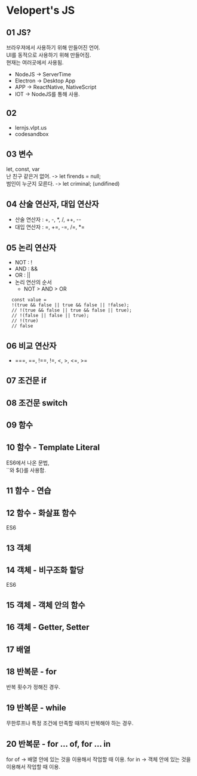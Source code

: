 # Velopert's JS
## 01 JS?
브라우져에서 사용하기 위해 만들어진 언어.  
UI를 동적으로 사용하기 위해 만들어짐.  
현재는 여러곳에서 사용됨.  
  - NodeJS -> ServerTime
  - Electron -> Desktop App
  - APP -> ReactNative, NativeScript
  - IOT -> NodeJS를 통해 사용.
  
## 02
  - lernjs.vlpt.us
  - codesandbox
  
## 03 변수
let, const, var  
난 친구 같은거 없어. -> let firends = null;  
범인이 누군지 모른다. -> let criminal; (undifined)  
  
## 04 산술 연산자, 대입 연산자
  - 산술 연산자 : +, -, *, /, ++, --
  - 대입 연산자 : =, +=, -=, /=, *=
  
## 05 논리 연산자
- NOT : !
- AND : &&
- OR  : ||
- 논리 연산의 순서
  - NOT > AND > OR
```
  const value =
  !(true && false || true && false || !false);
  // !(true && false || true && false || true);
  // !(false || false || true);
  // !(true)
  // false
```
  
## 06 비교 연산자
- ===, ==, !==, !=, <, >, <=, >=
  
## 07 조건문 if
  
## 08 조건문 switch 
  
## 09 함수
  
## 10 함수 - Template Literal
ES6에서 나온 문법,  
``와 ${}를 사용함.  

## 11 함수 - 연습
  
## 12 함수 - 화살표 함수
ES6

## 13 객체
  
## 14 객체 - 비구조화 할당
ES6

## 15 객체 - 객체 안의 함수
  
## 16 객체 - Getter, Setter

## 17 배열

## 18 반복문 - for
반복 횟수가 정해진 경우.
  
## 19 반복문 - while
무한루프나 특정 조건에 만족할 때까지 반복해야 하는 경우.
  
## 20 반복문 - for ... of, for ... in
for of -> 배열 안에 있는 것을 이용해서 작업할 때 이용.
for in -> 객체 안에 있는 것을 이용해서 작업할 때 이용.